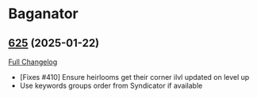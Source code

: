# Baganator

## [625](https://github.com/Baganator/Baganator/tree/625) (2025-01-22)
[Full Changelog](https://github.com/Baganator/Baganator/compare/624...625) 

- [Fixes #410] Ensure heirlooms get their corner ilvl updated on level up  
- Use keywords groups order from Syndicator if available  
